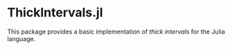 # ThickIntervals.jl

This package provides a basic implementation of *thick intervals* for the Julia language.